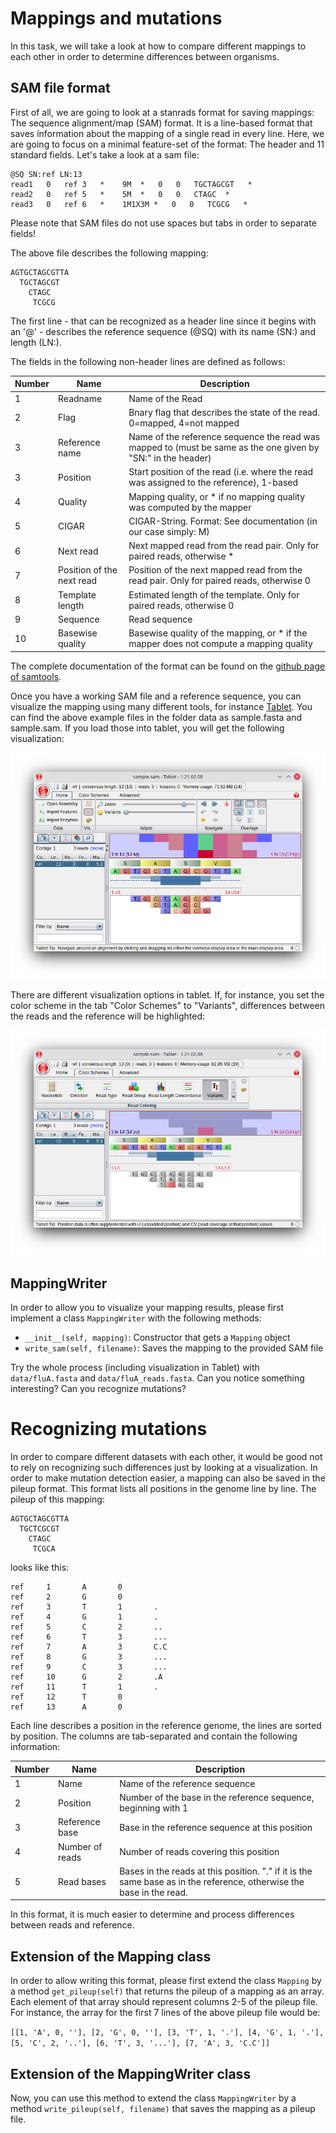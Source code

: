 # Mappings and mutations

In this task, we will take a look at how to compare different mappings to each other in order to determine differences between organisms.


## SAM file format

First of all, we are going to look at a stanrads format for saving mappings: The sequence alignment/map (SAM) format. It is a line-based format that saves information about the mapping of a single read in every line. Here, we are going to focus on a minimal feature-set of the format: The header and 11 standard fields. Let's take a look at a sam file:

```text
@SQ SN:ref LN:13
read1   0   ref 3   *    9M  *   0   0   TGCTAGCGT   *
read2   0   ref 5   *    5M  *   0   0   CTAGC  *
read3   0   ref 6   *    1M1X3M *   0   0   TCGCG   *
```

Please note that SAM files do not use spaces but tabs in order to separate fields!

The above file describes the following mapping:

```text
AGTGCTAGCGTTA
  TGCTAGCGT
    CTAGC
     TCGCG
```

The first line - that can be recognized as a header line since it begins with an '@' - describes the reference sequence (@SQ) with its name (SN:) and length (LN:).

The fields in the following non-header lines are defined as follows:

| Number | Name                      | Description                                                                                                  |
|--------|---------------------------|--------------------------------------------------------------------------------------------------------------|
| 1      | Readname                  | Name of the Read                                                                                             |
| 2      | Flag                      | Bnary flag that describes the state of the read. 0=mapped, 4=not mapped                                      |
| 3      | Reference name            | Name of the reference sequence the read was mapped to (must be same as the one given by "SN:" in the header) |
| 3      | Position                  | Start position of the read (i.e. where the read was assigned to the reference), 1-based                      |
| 4      | Quality                   | Mapping quality, or * if no mapping quality was computed by the mapper                                       |
| 5      | CIGAR                     | CIGAR-String. Format: See documentation (in our case simply: <length of the read>M)                          |
| 6      | Next read                 | Next mapped read from the read pair. Only for paired reads, otherwise *                                      |
| 7      | Position of the next read | Position of the next mapped read from the read pair. Only for paired reads, otherwise 0                      |
| 8      | Template length           | Estimated length of the template. Only for paired reads, otherwise 0                                         |
| 9      | Sequence                  | Read sequence                                                                                                |
| 10     | Basewise quality | Basewise quality of the mapping, or * if the mapper does not compute a mapping quality                       |

The complete documentation of the format can be found on the [github page of samtools](https://samtools.github.io/hts-specs/SAMv1.pdf). 

Once you have a working SAM file and a reference sequence, you can visualize the mapping using many different tools, for instance [Tablet](https://ics.hutton.ac.uk/tablet/). You can find the above example files in the folder data as sample.fasta and sample.sam. If you load those into tablet, you will get the following visualization:

![Tablet-Ansicht](Bilder/tablet.png)

There are different visualization options in tablet. If, for instance, you set the color scheme in the tab "Color Schemes" to "Variants", differences between the reads and the reference will be highlighted:

![Tablet-Ansicht](Bilder/tablet2.png)

## MappingWriter

In order to allow you to visualize your mapping results, please first implement a class `MappingWriter` with the following methods:

* `__init__(self, mapping)`: Constructor that gets a `Mapping` object
* `write_sam(self, filename)`: Saves the mapping to the provided SAM file

Try the whole process (including visualization in Tablet) with `data/fluA.fasta` and `data/fluA_reads.fasta`. Can you notice something interesting? Can you recognize mutations? 

# Recognizing mutations

In order to compare different datasets with each other, it would be good not to rely on recognizing such differences just by looking at a visualization. In order to make mutation detection easier, a mapping can also be saved in the pileup format. This format lists all positions in the genome line by line. The pileup of this mapping:

```text
AGTGCTAGCGTTA
  TGCTCGCGT
    CTAGC
     TCGCA
```

looks like this:

```text
ref     1       A       0
ref     2       G       0
ref     3       T       1       .
ref     4       G       1       .
ref     5       C       2       ..
ref     6       T       3       ...
ref     7       A       3       C.C
ref     8       G       3       ...
ref     9       C       3       ...
ref     10      G       2       .A
ref     11      T       1       .
ref     12      T       0
ref     13      A       0
```

Each line describes a position in the reference genome, the lines are sorted by position. The columns are tab-separated and contain the following information:

| Number | Name            | Description                                                                                                          |
|--------|-----------------|----------------------------------------------------------------------------------------------------------------------|
| 1      | Name            | Name of the reference sequence                                                                                       |
| 2      | Position        | Number of the base in the reference sequence, beginning with 1                                                       |
| 3      | Reference base  | Base in the reference sequence at this position                                                                      |
| 4      | Number of reads | Number of reads covering this position                                                                               |
| 5      | Read bases      | Bases in the reads at this position. "." if it is the same base as in the reference, otherwise the base in the read. |

In this format, it is much easier to determine and process differences between reads and reference. 

## Extension of the Mapping class

In order to allow writing this format, please first extend the class `Mapping` by a method `get_pileup(self)` that returns the pileup of a mapping as an array. Each element of that array should represent columns 2-5 of the pileup file. For instance, the array for the first 7 lines of the above pileup file would be:

```[[1, 'A', 0, ''], [2, 'G', 0, ''], [3, 'T', 1, '.'], [4, 'G', 1, '.'], [5, 'C', 2, '..'], [6, 'T', 3, '...'], [7, 'A', 3, 'C.C']]```

## Extension of the MappingWriter class

Now, you can use this method to extend the class `MappingWriter` by a method `write_pileup(self, filename)` that saves the mapping as a pileup file.